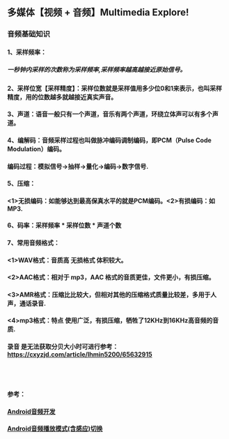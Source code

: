 ## 多媒体【视频 + 音频】Multimedia Explore!

### 音频基础知识
#### 1、采样频率：
##### 一秒钟内采样的次数称为采样频率,采样频率越高越接近原始信号。
#### 2、采样位宽【采样精度】：采样位数就是采样值用多少位0和1来表示，也叫采样精度，用的位数越多就越接近真实声音。
#### 3、声道：语音一般只有一个声道，音乐有两个声道，环绕立体声可以有多个声道。
#### 4、编解码：音频采样过程也叫做脉冲编码调制编码，即PCM（Pulse Code Modulation）编码。
####    编码过程：模拟信号->抽样->量化->编码->数字信号.
#### 5、压缩：
####    <1>无损编码：如能够达到最高保真水平的就是PCM编码。<2>有损编码：如MP3.
#### 6、码率：采样频率 * 采样位数 * 声道个数
#### 7、常用音频格式：
####    <1>WAV格式：音质高 无损格式 体积较大。
####    <2>AAC格式：相对于 mp3，AAC 格式的音质更佳，文件更小，有损压缩。
####    <3>AMR格式：压缩比比较大，但相对其他的压缩格式质量比较差，多用于人声，通话录音.
####    <4>mp3格式：特点 使用广泛，有损压缩，牺牲了12KHz到16KHz高音频的音质.


####  录音 是无法获取分贝大小时可进行参考：https://cxyzjd.com/article/lhmin5200/65632915

<br></br>
####  参考：
####  [Android音频开发](https://github.com/zhaolewei/ZlwAudioRecorder)
#### [Android音频播放模式(含感应)切换](https://blog.csdn.net/u010936731/article/details/70599482/?utm_medium=distribute.pc_relevant.none-task-blog-2~default~baidujs_title~default-0.highlightwordscore&spm=1001.2101.3001.4242.1)

